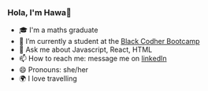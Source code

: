### Hola, I'm Hawa👋

<!--
**hawa-bah/Hawa-Bah** is a ✨ _special_ ✨ repository because its `README.md` (this file) appears on your GitHub profile.
-->


- 🎓 I'm a maths graduate
- 🌱 I’m currently a student at the [Black Codher Bootcamp](https://blackcodher.com/)
- 💬 Ask me about Javascript, React, HTML
- 📫 How to reach me: message me on [linkedIn](https://www.linkedin.com/in/hawa-bah-bah/)
- 😄 Pronouns: she/her
- 🌍 I love travelling
